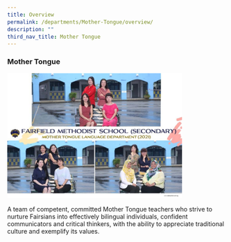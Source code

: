 ```yaml
---
title: Overview
permalink: /departments/Mother-Tongue/overview/
description: ""
third_nav_title: Mother Tongue
---
```

### Mother Tongue

<img src="/images/dpm2.png" style="width:80%">

A team of competent, committed Mother Tongue teachers who strive to nurture Fairsians into effectively bilingual individuals, confident communicators and critical thinkers, with the ability to appreciate traditional culture and exemplify its values.